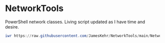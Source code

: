 # NetworkTools
PowerShell network classes. Living script updated as I have time and desire.

```PowerShell
iwr https://raw.githubusercontent.com/JamesKehr/NetworkTools/main/NetworkTools.ps1 | iex
```
